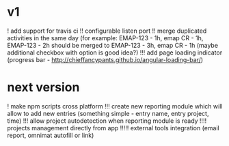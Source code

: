 # v1
! add support for travis ci
!! configurable listen port
!! merge duplicated activities in the same day (for example: EMAP-123 - 1h, emap CR - 1h, EMAP-123 - 2h should be merged to EMAP-123 - 3h, emap CR - 1h (maybe additional checkbox with option is good idea?)
!!! add page loading indicator (progress bar  - http://chieffancypants.github.io/angular-loading-bar/)

# next version
! make npm scripts cross platform
!!! create new reporting module which will allow to add new entries (something simple - entry name, entry project, time)
!!! allow project autodetection when reporting module is ready
!!!! projects management directly from app
!!!!! external tools integration (email report, omnimat autofill or link)
